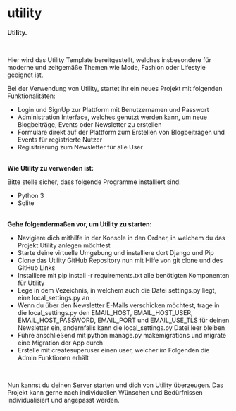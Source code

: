 # utility

<b> Utility. </b>

<br>

Hier wird das Utility Template bereitgestellt, welches insbesondere für moderne und zeitgemäße Themen wie Mode, Fashion oder Lifestyle geeignet ist.

Bei der Verwendung von Utility, startet ihr ein neues Projekt mit folgenden Funktionalitäten:
<ul>
<li> Login und SignUp zur Plattform mit Benutzernamen und Passwort </li>
<li> Administration Interface, welches genutzt werden kann, um neue Blogbeiträge, Events oder Newsletter zu erstellen </li>
<li> Formulare direkt auf der Plattform zum Erstellen von Blogbeiträgen und Events für registrierte Nutzer </li>
<li> Regisitrierung zum Newsletter für alle User </li>
</ul>

<br>
<b> Wie Utility zu verwenden ist: </b>

Bitte stelle sicher, dass folgende Programme installiert sind:
<ul>
<li> Python 3 </li>
<li> Sqlite </li>
</ul>

<br>
<b>Gehe folgendermaßen vor, um Utility zu starten:</b>
<ul>
<li> Navigiere dich mithilfe in der Konsole in den Ordner, in welchem du das Projekt Utility anlegen möchtest </li>
<li> Starte deine virtuelle Umgebung und installiere dort Django und Pip </li>
<li> Clone das Utility GitHub Repository nun mit Hilfe von git clone und des GitHub Links </li>
<li> Installiere mit pip install -r requirements.txt alle benötigten Komponenten für Utility </li>
<li> Lege in dem Vezeichnis, in welchem auch die Datei settings.py liegt, eine local_settings.py an </li>
<li> Wenn du über den Newsletter E-Mails verschicken möchtest, trage in die local_settings.py den EMAIL_HOST, EMAIL_HOST_USER, EMAIL_HOST_PASSWORD, EMAIL_PORT und EMAIL_USE_TLS für deinen Newsletter ein, andernfalls kann die local_settings.py Datei leer bleiben
<li> Führe anschließend mit python manage.py makemigrations und migrate eine Migration der App durch </li>
<li> Erstelle mit createsuperuser einen user, welcher im Folgenden die Admin Funktionen erhält </li>
</ul>

<br>

Nun kannst du deinen Server starten und dich von Utility überzeugen. Das Projekt kann gerne nach individuellen Wünschen und Bedürfnissen individualisiert und angepasst werden.
